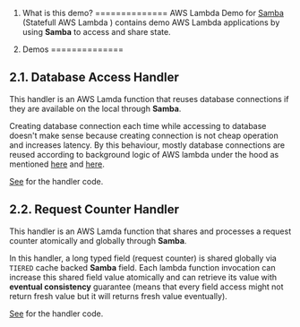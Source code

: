 1. What is this demo?
==============
AWS Lambda Demo for [Samba](https://github.com/serkan-ozal/samba) (Statefull AWS Lambda ) contains demo AWS Lambda applications by using **Samba** to access and share state.

2. Demos
==============

2.1. Database Access Handler
--------------
This handler is an AWS Lamda function that reuses database connections if they are available on the local through **Samba**. 

Creating database connection each time while accessing to database doesn't make sense because creating connection is not cheap operation and increases latency. By this behaviour, mostly database connections are reused according to background logic of AWS lambda under the hood as mentioned 
[here](https://aws.amazon.com/blogs/compute/container-reuse-in-lambda/) and [here](https://www.linkedin.com/pulse/aws-lambda-container-lifetime-config-refresh-frederik-willaert).

[See](https://github.com/serkan-ozal/samba-aws-lambda-demo/blob/master/src/main/java/tr/com/serkanozal/samba/demo/aws_lambda/db_connection/DatabaseAccessHandler.java) for the handler code.

2.2. Request Counter Handler
--------------
This handler is an AWS Lamda function that shares and processes a request counter atomically and globally through **Samba**. 

In this handler, a long typed field (request counter) is shared globally via `TIERED` cache backed **Samba** field. Each lambda function invocation can increase this shared field value atomically and can retrieve its value with **eventual consistency** guarantee (means that every field access might not return fresh value but it will returns fresh value eventually).

[See](https://github.com/serkan-ozal/samba-aws-lambda-demo/blob/master/src/main/java/tr/com/serkanozal/samba/demo/aws_lambda/request_counter/RequestCounterHandler.java) for the handler code.
